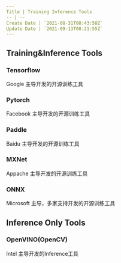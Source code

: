 ```yaml
---
Title | Training Inference Tools
-- | --
Create Date | `2021-08-31T08:43:50Z`
Update Date | `2021-09-13T08:21:55Z`
---
```

## Training&Inference Tools

### Tensorflow

Google 主导开发的开源训练工具

### Pytorch

Facebook 主导开发的开源训练工具



### Paddle

Baidu 主导开发的开源训练工具

### MXNet

Appache 主导开发的开源训练工具

### ONNX 

Microsoft 主导，多家支持开发的开源训练工具


## Inference Only Tools

### OpenVINO(OpenCV)

Intel 主导开发的Inference工具



